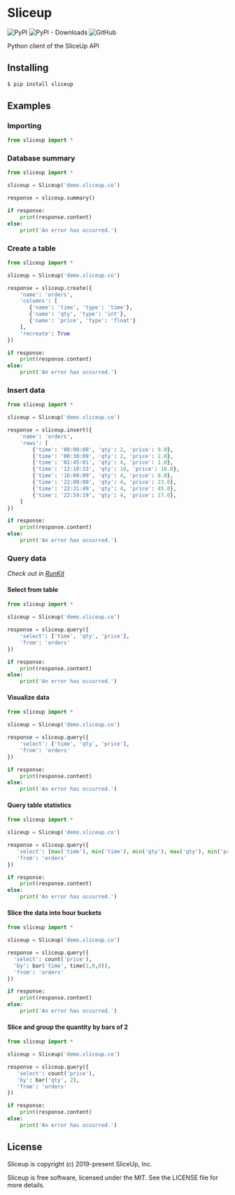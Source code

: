 # Sliceup

![PyPI](https://img.shields.io/pypi/v/sliceup) ![PyPI - Downloads](https://img.shields.io/pypi/dm/sliceup) ![GitHub](https://img.shields.io/github/license/sliceup/sliceup-python)

Python client of the SliceUp API

Installing
---
```bash
$ pip install sliceup
```

Examples
---

### Importing

```python
from sliceup import *
```

### Database summary

```python
from sliceup import *

sliceup = Sliceup('demo.sliceup.co')

response = sliceup.summary()

if response:
    print(response.content)
else:
    print('An error has occurred.')
```

### Create a table

```python
from sliceup import *

sliceup = Sliceup('demo.sliceup.co')

response = sliceup.create({
    'name': 'orders',
    'columns': [
       {'name': 'time', 'type': 'time'},
       {'name': 'qty', 'type': 'int'},
       {'name': 'price', 'type': 'float'}
    ],
    'recreate': True
})

if response:
    print(response.content)
else:
    print('An error has occurred.')
```

### Insert data

```python
from sliceup import *

sliceup = Sliceup('demo.sliceup.co')

response = sliceup.insert({
    'name': 'orders', 
    'rows': [
        {'time': '00:00:00', 'qty': 2, 'price': 9.0},
        {'time': '00:30:09', 'qty': 2, 'price': 2.0},
        {'time': '01:45:01', 'qty': 4, 'price': 1.0},
        {'time': '12:10:33', 'qty': 10, 'price': 16.0},
        {'time': '16:00:09', 'qty': 4, 'price': 8.0},
        {'time': '22:00:00', 'qty': 4, 'price': 23.0},
        {'time': '22:31:49', 'qty': 4, 'price': 45.0},
        {'time': '22:59:19', 'qty': 4, 'price': 17.0},
    ]
})

if response:
    print(response.content)
else:
    print('An error has occurred.')
```

### Query data
*Check out in [RunKit](https://runkit.com/sliceup/5d7c162cea9933001c32a424)*

#### Select from table

```python
from sliceup import *

sliceup = Sliceup('demo.sliceup.co')

response = sliceup.query({
    'select': ['time', 'qty', 'price'],
    'from': 'orders'
})

if response:
    print(response.content)
else:
    print('An error has occurred.')
```

#### Visualize data

```python
from sliceup import *

sliceup = Sliceup('demo.sliceup.co')

response = sliceup.query({
    'select': ['time', 'qty', 'price'],
    'from': 'orders'
})

if response:
    print(response.content)
else:
    print('An error has occurred.')
```

#### Query table statistics

```python
from sliceup import *

sliceup = Sliceup('demo.sliceup.co')

response = sliceup.query({
   'select': [max('time'), min('time'), min('qty'), max('qty'), min('price'), max('price')],
   'from': 'orders'
})

if response:
    print(response.content)
else:
    print('An error has occurred.')
```

#### Slice the data into hour buckets

```python
from sliceup import *

sliceup = Sliceup('demo.sliceup.co')

response = sliceup.query({
  'select': count('price'),
  'by': bar('time', time(1,0,0)),
  'from': 'orders'
})

if response:
    print(response.content)
else:
    print('An error has occurred.')
```

#### Slice and group the quantity by bars of 2

```python
from sliceup import *

sliceup = Sliceup('demo.sliceup.co')

response = sliceup.query({
   'select': count('price'),
   'by': bar('qty', 2),
   'from': 'orders'
})

if response:
    print(response.content)
else:
    print('An error has occurred.')
```

License
---

Sliceup is copyright (c) 2019-present SliceUp, Inc.

Sliceup is free software, licensed under the MIT. See the LICENSE file for more details.
